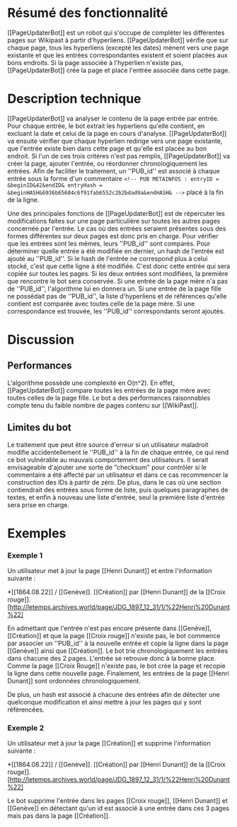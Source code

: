 # Résumé des fonctionnalité 
[[PageUpdaterBot]] est un robot qui s'occupe de compléter les différentes pages sur Wikipast à partir d'hyperliens. [[PageUpdaterBot]] vérifie que sur chaque page, tous les hyperliens (excepté les dates) mènent vers une page existante et que les entrées correspondantes existent et soient placées aux bons endroits.  Si la page associée à l'hyperlien n'existe pas, [[PageUpdaterBot]] crée la page et place l'entrée associée dans cette page. 

# Description technique 
[[PageUpdaterBot]] va analyser le contenu de la page entrée par entrée. Pour chaque entrée, le bot extrait les hyperliens qu'elle contient, en excluant la date et celui de la page en cours d'analyse. [[PageUpdaterBot]] va ensuite vérifier que chaque hyperlien redirige vers une page existante, que l'entrée existe bien dans cette page et qu'elle est placée au bon endroit. Si l'un de ces trois critères n'est pas remplis, [[PageUpdaterBot]] va créer la page, ajouter l'entrée, ou réordonner chronologiquement les entrées. Afin de faciliter le traitement, un ''PUB_id'' est associé à chaque entrée sous la forme d'un commentaire `<!-- PUB METAINFOS : entryID = &beginID&42&endID& entryHash = &beginHASH&6936b65604c6f91fab6552c2b2bdad9a&endHASH& -->` placé à la fin de la ligne. 

Une des principales fonctions de [[PageUpdaterBot]] est de répercuter les modifications faites sur une page particulière sur toutes les autres pages concernée par l'entrée. Le cas où des entrées seraient présentes sous des formes différentes sur deux pages est donc pris en charge. Pour vérifier que les entrées sont les mêmes, leurs ''PUB_id'' sont comparés. Pour déterminer quelle entrée a été modifiée en dernier, un hash de l'entrée est ajouté au ''PUB_id''. Si le hash de l'entrée ne correspond plus à celui stocké, c'est que cette ligne à été modifiée. C'est donc cette entrée qui sera copiée sur toutes les pages. Si les deux entrées sont modifiées, la première que rencontre le bot sera conservée. Si une entrée de la page mère n'a pas de ''PUB_id'', l'algorithme lui en donnera un. Si une entrée de la page fille ne possédait pas de ''PUB_id'', la liste d'hyperliens et de références qu'elle contient est comparée avec toutes celle de la page mère. Si une correspondance est trouvée, les ''PUB_id'' correspondants seront ajoutés. 

# Discussion 

## Performances 
L'algorithme possède une complexité en O(n^2). En effet, [[PageUpdaterBot]] compare toutes les entrées de la page mère avec toutes celles de la page fille. Le bot a des performances raisonnables compte tenu du faible nombre de pages contenu sur  [[WikiPast]].

## Limites du bot
Le traitement que peut être source d'erreur si un utilisateur maladroit modifie accidentellement le ''PUB_id'' à la fin de chaque entrée, ce qui rend ce bot vulnérable au mauvais comportement des utilisateurs. Il serait envisageable d'ajouter une sorte de "checksum" pour contrôler si le commentaire a été affecté par un utilisateur et dans ce cas recommencer la construction des IDs à partir de zéro. De plus, dans le cas où une section contiendrait des entrées sous forme de liste, puis quelques paragraphes de textes, et enfin à nouveau une liste d'entrée, seul la première liste d'entrée sera prise en charge.

# Exemples 
### Exemple 1
Un utilisateur met à jour la page [[Henri Dunant]] et entre l'information suivante :

*[[1864.08.22]] / [[Genève]]. [[Création]] par [[Henri Dunant]] de la [[Croix rouge]]. [http://letemps.archives.world/page/JDG_1897_12_31/1/%22Henri%20Dunant%22]

En admettant que l'entrée n'est pas encore présente dans [[Genève]], [[Création]] et que la page [[Croix rouge]] n'existe pas, le bot commence par associer un ''PUB_id'' à la nouvelle entrée et copie la ligne dans la page [[Genève]] ainsi que [[Création]]. Le bot trie chronologiquement les entrées dans chacune des 2 pages. L'entrée se retrouve donc à la bonne place. Comme la page [[Croix Rouge]] n'existe pas, le bot crée la page et recopie la ligne dans cette nouvelle page. Finalement, les entrées de la page [[Henri Dunant]] sont ordonnées chronologiquement.

De plus, un hash est associé à chacune des entrées afin de détecter une quelconque modification et ainsi mettre à jour les pages qui y sont référencées.

### Exemple 2

Un utilisateur met à jour la page [[Création]] et supprime l'information suivante :

*[[1864.08.22]] / [[Genève]]. [[Création]] par [[Henri Dunant]] de la [[Croix rouge]]. [http://letemps.archives.world/page/JDG_1897_12_31/1/%22Henri%20Dunant%22]

Le bot supprime l'entrée dans les pages [[Croix rouge]], [[Henri Dunant]] et [[Genève]] en détectant qu'un id est associé à une entrée dans ces 3 pages mais pas dans la page [[Création]].
